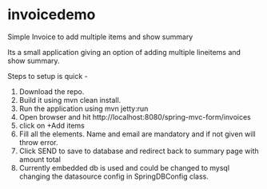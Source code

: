 # invoicedemo
Simple Invoice to add multiple items and show summary

Its a small application giving an option of adding multiple lineitems and show summary. 

Steps to setup is quick - 

1. Download the repo. 
2. Build it using mvn clean install. 
3. Run the application using mvn jetty:run
4. Open browser and hit http://localhost:8080/spring-mvc-form/invoices
5. click on +Add items
6. Fill all the elements. Name and email are mandatory and if not given will throw error. 
7. Click SEND to save to database and redirect back to summary page with amount total
8. Currently embedded db is used and could be changed to mysql changing the datasource config in SpringDBConfig class. 
